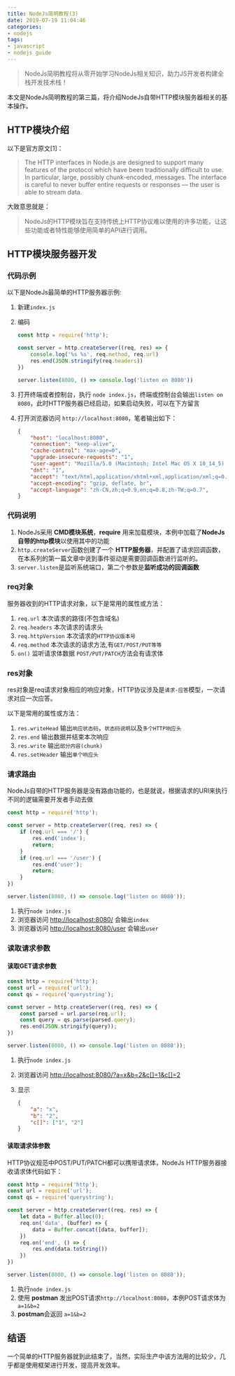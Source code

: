 ```yaml
---
title: NodeJs简明教程(3)
date: 2019-07-19 11:04:46
categories:
- nodejs
tags:
- javascript
- nodejs guide
---
```



> NodeJs简明教程将从零开始学习NodeJs相关知识，助力JS开发者构建全栈开发技术栈！

本文是NodeJs简明教程的第三篇，将介绍NodeJs自带HTTP模块服务器相关的基本操作。

## HTTP模块介绍

以下是官方原文[1]：

> The HTTP interfaces in Node.js are designed to support many features of the protocol which have been traditionally difficult to use. In particular, large, possibly chunk-encoded, messages. The interface is careful to never buffer entire requests or responses — the user is able to stream data.

大致意思就是：

> NodeJs的HTTP模块旨在支持传统上HTTP协议难以使用的许多功能，让这些功能或者特性能够使用简单的API进行调用。

## HTTP模块服务器开发

### 代码示例

以下是NodeJs最简单的HTTP服务器示例:

1. 新建`index.js`
2. 编码

    ```js
    const http = require('http');

    const server = http.createServer((req, res) => {
        console.log('%s %s', req.method, req.url)
        res.end(JSON.stringify(req.headers))
    })

    server.listen(8080, () => console.log('listen on 8080'))
    ```

3. 打开终端或者控制台，执行 `node index.js`，终端或控制台会输出`listen on 8080`，此时HTTP服务器已经启动，如果启动失败，可以在下方留言
4. 打开浏览器访问 `http://localhost:8080`，笔者输出如下：
    
    ```json
    {
        "host": "localhost:8080",
        "connection": "keep-alive",
        "cache-control": "max-age=0",
        "upgrade-insecure-requests": "1",
        "user-agent": "Mozilla/5.0 (Macintosh; Intel Mac OS X 10_14_5) AppleWebKit/537.36 (KHTML, like Gecko) Chrome/75.0.3770.100 Safari/537.36",
        "dnt": "1",
        "accept": "text/html,application/xhtml+xml,application/xml;q=0.9,image/webp,image/apng,*/*;q=0.8,application/signed-exchange;v=b3",
        "accept-encoding": "gzip, deflate, br",
        "accept-language": "zh-CN,zh;q=0.9,en;q=0.8,zh-TW;q=0.7",
    }
    ```
    
### 代码说明

1. NodeJs采用 **CMD模块系统**，**require** 用来加载模块，本例中加载了**NodeJs自带的http模块**以使用其中的功能
2. `http.createServer`函数创建了一个 **HTTP服务器**，并配置了请求回调函数，在本系列的第一篇文章中说到事件驱动是需要回调函数进行监听的。
3. `server.listen`是监听系统端口，第二个参数是**监听成功的回调函数**

### req对象

服务器收到的HTTP请求对象，以下是常用的属性或方法：

1. `req.url` 本次请求的路径(不包含域名)
2. `req.headers` 本次请求的请求头
3. `req.httpVersion` 本次请求的`HTTP协议版本号`
4. `req.method` 本次请求的请求方法,有`GET/POST/PUT等等`
5. `on()` 监听请求体数据 `POST/PUT/PATCH`方法会有请求体

### res对象

res对象是req请求对象相应的响应对象，HTTP协议涉及是`请求-应答`模型，一次请求对应一次应答。

以下是常用的属性或方法：

1. `res.writeHead` 输出`响应状态码`，`状态码说明`以及`多个HTTP响应头`
2. `res.end` 输出数据并结束本次响应
3. `res.write` 输出`部分内容(chunk)`
4. `res.setHeader` 输出`单个响应头`

### 请求路由

NodeJs自带的HTTP服务器是没有路由功能的，也是就说，根据请求的URI来执行不同的逻辑需要开发者手动去做

```js
const http = require('http');

const server = http.createServer((req, res) => {
    if (req.url === '/') {
        res.end('index');
        return;
    }
    if (req.url === '/user') {
        res.end('user');
        return;
    }
})

server.listen(8080, () => console.log('listen on 8080'));
```

1. 执行`node index.js`
2. 浏览器访问 [http://localhost:8080/](http://localhost:8080/) 会输出`index`
3. 浏览器访问 [http://localhost:8080/user](http://localhost:8080/user) 会输出`user` 

### 读取请求参数

#### 读取GET请求参数

```js
const http = require('http');
const url = require('url');
const qs = require('querystring');

const server = http.createServer((req, res) => {
    const parsed = url.parse(req.url);
    const query = qs.parse(parsed.query);
    res.end(JSON.stringify(query));
})

server.listen(8080, () => console.log('listen on 8080'));
```

1. 执行`node index.js`
2. 浏览器访问 [http://localhost:8080/?a=x&b=2&c[]=1&c[]=2](http://localhost:8080/?a=x&b=2&c[]=1&c[]=2)
3. 显示
   
    ```json
   {
        "a": "x",
        "b": "2",
        "c[]": ["1", "2"]
    }
     ```

#### 读取请求体参数

HTTP协议规范中POST/PUT/PATCH都可以携带请求体，NodeJs HTTP服务器接收请求体代码如下：

```js
const http = require('http');
const url = require('url');
const qs = require('querystring');

const server = http.createServer((req, res) => {
    let data = Buffer.alloc(0);
    req.on('data', (buffer) => {
        data = Buffer.concat([data, buffer]);
    })
    req.on('end', () => {
        res.end(data.toString())
    })
})

server.listen(8080, () => console.log('listen on 8080'));
```

1. 执行`node index.js`
2. 使用 **postman** 发出POST请求`http://localhost:8080`，本例POST请求体为 `a=1&b=2`
3. **postman**会返回 `a=1&b=2`

## 结语

一个简单的HTTP服务器就到此结束了，当然，实际生产中该方法用的比较少，几乎都是使用框架进行开发，提高开发效率。